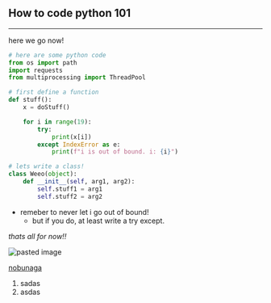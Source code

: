 ## How to code python 101
---
here we go now!
```py
# here are some python code
from os import path
import requests
from multiprocessing import ThreadPool

# first define a function
def stuff():
	x = doStuff()

	for i in range(19):
		try: 
			print(x[i])
		except IndexError as e:
			print(f"i is out of bound. i: {i}")

# lets write a class!
class Weeo(object):
	def __init__(self, arg1, arg2):
		self.stuff1 = arg1
		self.stuff2 = arg2
```

* remeber to never let i go out of bound!
	+ but if you do, at least write a try except.  

*thats all for now!!*

![pasted image](D:\PythonProject\stickyMarkdown\testCache\e181dba7863b494c190553c4c12b846d.jpg)


[nobunaga](https://www.wikiwand.com/en/Oda_Nobunaga)

1. sadas
2. asdas 